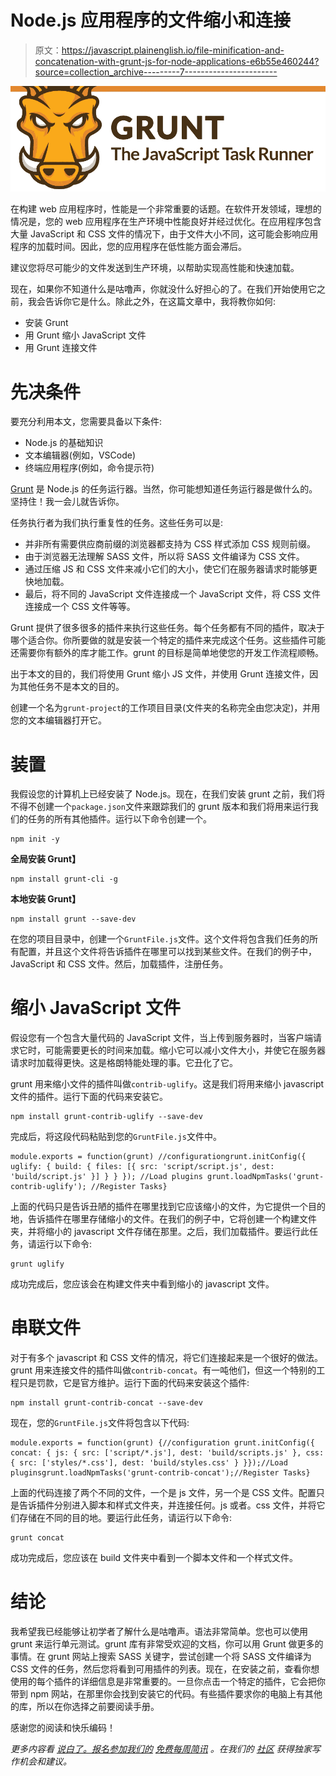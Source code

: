 # Node.js 应用程序的文件缩小和连接

> 原文：<https://javascript.plainenglish.io/file-minification-and-concatenation-with-grunt-js-for-node-applications-e6b55e460244?source=collection_archive---------7----------------------->

![](img/16cac240a9ac0c2c1ae4dcc48a208553.png)

在构建 web 应用程序时，性能是一个非常重要的话题。在软件开发领域，理想的情况是，您的 web 应用程序在生产环境中性能良好并经过优化。在应用程序包含大量 JavaScript 和 CSS 文件的情况下，由于文件大小不同，这可能会影响应用程序的加载时间。因此，您的应用程序在低性能方面会滞后。

建议您将尽可能少的文件发送到生产环境，以帮助实现高性能和快速加载。

现在，如果你不知道什么是咕噜声，你就没什么好担心的了。在我们开始使用它之前，我会告诉你它是什么。除此之外，在这篇文章中，我将教你如何:

*   安装 Grunt
*   用 Grunt 缩小 JavaScript 文件
*   用 Grunt 连接文件

# 先决条件

要充分利用本文，您需要具备以下条件:

*   Node.js 的基础知识
*   文本编辑器(例如，VSCode)
*   终端应用程序(例如，命令提示符)

[Grunt](https://gruntjs.com/) 是 Node.js 的任务运行器。当然，你可能想知道任务运行器是做什么的。坚持住！我一会儿就告诉你。

任务执行者为我们执行重复性的任务。这些任务可以是:

*   并非所有需要供应商前缀的浏览器都支持为 CSS 样式添加 CSS 规则前缀。
*   由于浏览器无法理解 SASS 文件，所以将 SASS 文件编译为 CSS 文件。
*   通过压缩 JS 和 CSS 文件来减小它们的大小，使它们在服务器请求时能够更快地加载。
*   最后，将不同的 JavaScript 文件连接成一个 JavaScript 文件，将 CSS 文件连接成一个 CSS 文件等等。

Grunt 提供了很多很多的插件来执行这些任务。每个任务都有不同的插件，取决于哪个适合你。你所要做的就是安装一个特定的插件来完成这个任务。这些插件可能还需要你有额外的库才能工作。grunt 的目标是简单地使您的开发工作流程顺畅。

出于本文的目的，我们将使用 Grunt 缩小 JS 文件，并使用 Grunt 连接文件，因为其他任务不是本文的目的。

创建一个名为`grunt-project`的工作项目目录(文件夹的名称完全由您决定)，并用您的文本编辑器打开它。

# 装置

我假设您的计算机上已经安装了 Node.js。现在，在我们安装 grunt 之前，我们将不得不创建一个`package.json`文件来跟踪我们的 grunt 版本和我们将用来运行我们的任务的所有其他插件。运行以下命令创建一个。

```
npm init -y
```

**全局安装 Grunt】**

```
npm install grunt-cli -g
```

**本地安装 Grunt】**

```
npm install grunt --save-dev
```

在您的项目目录中，创建一个`GruntFile.js`文件。这个文件将包含我们任务的所有配置，并且这个文件将告诉插件在哪里可以找到某些文件。在我们的例子中，JavaScript 和 CSS 文件。然后，加载插件，注册任务。

# 缩小 JavaScript 文件

假设您有一个包含大量代码的 JavaScript 文件，当上传到服务器时，当客户端请求它时，可能需要更长的时间来加载。缩小它可以减小文件大小，并使它在服务器请求时加载得更快。这是格朗特能处理的事。它丑化了它。

grunt 用来缩小文件的插件叫做`contrib-uglify`。这是我们将用来缩小 javascript 文件的插件。运行下面的代码来安装它。

```
npm install grunt-contrib-uglify --save-dev 
```

完成后，将这段代码粘贴到您的`GruntFile.js`文件中。

```
module.exports = function(grunt) //configurationgrunt.initConfig({ uglify: { build: { files: [{ src: 'script/script.js', dest: 'build/script.js' }] } } }); //Load plugins grunt.loadNpmTasks('grunt-contrib-uglify'); //Register Tasks}
```

上面的代码只是告诉丑陋的插件在哪里找到它应该缩小的文件，为它提供一个目的地，告诉插件在哪里存储缩小的文件。在我们的例子中，它将创建一个构建文件夹，并将缩小的 javascript 文件存储在那里。之后，我们加载插件。要运行此任务，请运行以下命令:

```
grunt uglify 
```

成功完成后，您应该会在构建文件夹中看到缩小的 javascript 文件。

# 串联文件

对于有多个 javascript 和 CSS 文件的情况，将它们连接起来是一个很好的做法。grunt 用来连接文件的插件叫做`contrib-concat`。有一吨他们，但这一个特别的工程只是罚款，它是官方维护。运行下面的代码来安装这个插件:

```
npm install grunt-contrib-concat --save-dev
```

现在，您的`GruntFile.js`文件将包含以下代码:

```
module.exports = function(grunt) {//configuration grunt.initConfig({ concat: { js: { src: ['script/*.js'], dest: 'build/scripts.js' }, css: { src: ['styles/*.css'], dest: 'build/styles.css' } }});//Load pluginsgrunt.loadNpmTasks('grunt-contrib-concat');//Register Tasks}
```

上面的代码连接了两个不同的文件，一个是 js 文件，另一个是 CSS 文件。配置只是告诉插件分别进入脚本和样式文件夹，并连接任何。js 或者。css 文件，并将它们存储在不同的目的地。要运行此任务，请运行以下命令:

```
grunt concat
```

成功完成后，您应该在 build 文件夹中看到一个脚本文件和一个样式文件。

# 结论

我希望我已经能够让初学者了解什么是咕噜声。语法非常简单。您也可以使用 grunt 来运行单元测试。grunt 库有非常受欢迎的文档，你可以用 Grunt 做更多的事情。在 grunt 网站上搜索 SASS 关键字，尝试创建一个将 SASS 文件编译为 CSS 文件的任务，然后您将看到可用插件的列表。现在，在安装之前，查看你想使用的每个插件的详细信息是非常重要的。一旦你点击一个特定的插件，它会把你带到 npm 网站，在那里你会找到安装它的代码。有些插件要求你的电脑上有其他的库，所以在你选择之前要阅读手册。

感谢您的阅读和快乐编码！

*更多内容看* [*说白了。报名参加我们的*](http://plainenglish.io/) [*免费每周简讯*](http://newsletter.plainenglish.io/) *。在我们的* [*社区*](https://discord.gg/GtDtUAvyhW) *获得独家写作机会和建议。*